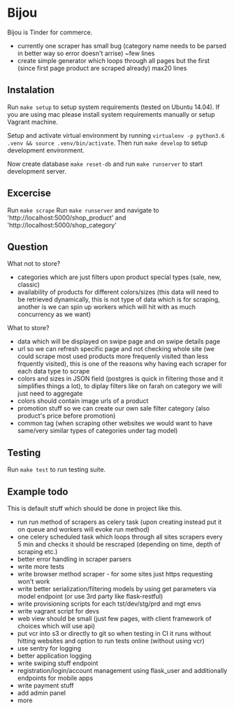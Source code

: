 # Bijou

Bijou is Tinder for commerce.

- currently one scraper has small bug (category name needs to be parsed in better way so error doesn't arrise) ~few lines
- create simple generator which loops through all pages but the first (since first page product are scraped already) max20 lines

## Instalation

Run `make setup` to setup system requirements (tested on Ubuntu 14.04). If you are using mac please install system
requirements manually or setup Vagrant machine.

Setup and activate virtual environment by running `virtualenv -p python3.6 .venv && source .venv/bin/activate`. Then
run `make develop` to setup development environment.

Now create database `make reset-db` and run `make runserver` to start development server.

## Excercise

Run `make scrape`
Run `make runserver` and navigate to 'http://localhost:5000/shop_product' and 'http://localhost:5000/shop_category'


## Question

What not to store?
- categories which are just filters upon product special types (sale, new, classic)
- availability of products for different colors/sizes (this data will need to be retrieved dynamically, this is not
    type of data which is for scraping, another is we can spin up workers which will hit with as much concurrency as
    we want)

What to store?
- data which will be displayed on swipe page and on swipe details page
- url so we can refresh specific page and not checking whole site (we could scrape most used products more frequenly
    visited than less frquently visited), this is one of the reasons why having each scraper for each data type to
    scrape
- colors and sizes in JSON field (postgres is quick in filtering those and it simplifies things a lot), to diplay
    filters like on farah on category we will just need to aggregate
- colors should contain image urls of a product
- promotion stuff so we can create our own sale filter category (also product's price before promotion)
- common tag (when scraping other websites we would want to have same/very similar types of categories under tag model)

## Testing

Run `make test` to run testing suite.

## Example todo

This is default stuff which should be done in project like this.

- run run method of scrapers as celery task (upon creating instead put it on queue and workers will evoke run method)
- one celery scheduled task which loops through all sites scrapers every 5 min and checks it should be rescraped
    (depending on time, depth of scraping etc.)
- better error handling in scraper parsers
- write more tests
- write browser method scraper - for some sites just https requesting won't work
- write better serialization/filtering models by using get parameters via model endpoint (or use 3rd party like
    flask-restful)
- write provisioning scripts for each tst/dev/stg/prd and mgt envs
- write vagrant script for devs
- web view should be small (just few pages, with client framework of choices which will use api)
- put vcr into s3 or directly to git so when testing in CI it runs without hitting websites and option to run tests
    online (without using vcr)
- use sentry for logging
- better application logging
- write swiping stuff endpoint
- registration/login/account management using flask_user and additionally endpoints for mobile apps
- write payment stuff
- add admin panel
- more
